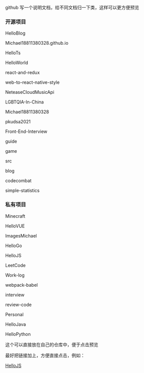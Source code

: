 github 写一个说明文档，给不同文档归一下类，这样可以更方便预览



### 开源项目

HelloBlog

Michael18811380328.github.io

HelloTs

HelloWorld



react-and-redux

web-to-react-native-style

NeteaseCloudMusicApi

LGBTQIA-In-China

Michael18811380328

pkudsa2021

Front-End-Interview

guide

game

src

blog

codecombat

simple-statistics



### 私有项目

Minecraft

HelloVUE

ImagesMichael

HelloGo

HelloJS

LeetCode

Work-log

webpack-babel

interview

review-code

Personal

HelloJava

HelloPython





这个可以直接放在自己的仓库中，便于点击预览

最好把链接加上，方便直接点击，例如：

[HelloJS](https://github.com/Michael18811380328/HelloJS)


